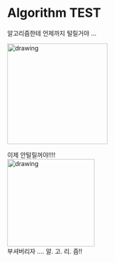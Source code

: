 # Algorithm TEST
알고리즘한테 언제까지 털릴거야 ...

<img src="https://media.giphy.com/media/7SF5scGB2AFrgsXP63/giphy.gif" alt="drawing" width="230"/>
  
이제 안털릴꺼야!!!!   
<img src="https://media.giphy.com/media/l2Sq1cZMApXtuEHJK/giphy.gif" alt="drawing" width="200"/>  
부셔버리자 .... 알. 고. 리. 즘!!
